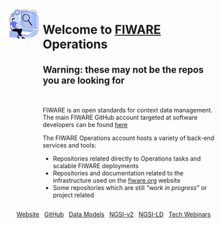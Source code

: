 

<div style="display: flex; flex-direction: row; flex-wrap: nowrap;               justify-content: space-between;">
<div style="flex: 1 1 auto;" align="right">
  <a href="https://fiware.org/">
    <img src="./image.png" alt="FIWARE logo" width="200">
  </a>
</div>

<div style="flex: 2 1 auto;">
  <h1>Welcome to <a href="https://fiware.org/">FIWARE</a> Operations</h1>
  <h2>Warning: these may not be the repos you are looking for</h2><br>
  <p>
   FIWARE is an open standards for context data management. The main FIWARE
   GitHub account targeted at software developers can be found <a href="here">here</a>
  </p>
  <p>
    The FIWARE Operations account hosts a variety of back-end services and tools:
    <ul>
      <li>Repositories related directly to Operations tasks and scalable FIWARE deployments</li>
      <li>Repositories and documentation related to the infrastructure used on the <a href="https://fiware.org/">fiware.org</a> website</li>
      <li>Some repositories which are still <i>"work in progress"</i> or project related</li>
    </ul>

  </p>
</div>
</div>

<p align="center">
  <a href="https://www.fiware.org/catalogue/">Website</a>
  &nbsp;
  <a href="https://github.com/FIWARE">GitHub</a>
  &nbsp;
  <a href="https://www.fiware.org/smart-data-models/">Data Models</a>
  &nbsp;
  <a href="https://fiware-tutorials.readthedocs.io/en/latest/">NGSI-v2</a>
  &nbsp;
  <a href="https://ngsi-ld-tutorials.readthedocs.io/en/latest/">NGSI-LD</a>
  &nbsp;
  <a href="https://www.fiware.org/community/webinars/">Tech Webinars</a>
</p>
